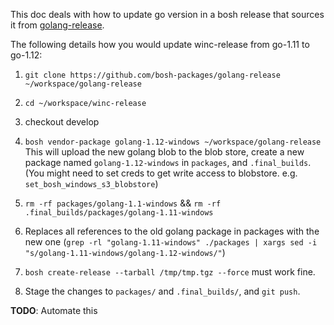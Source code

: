 This doc deals with how to update go version in a bosh release that sources it from [golang-release](https://github.com/bosh-packages/golang-release).

The following details how you would update winc-release from go-1.11 to go-1.12:

1. `git clone https://github.com/bosh-packages/golang-release ~/workspace/golang-release`

2. `cd ~/workspace/winc-release`

3. checkout develop

4. `bosh vendor-package golang-1.12-windows ~/workspace/golang-release`
This will upload the new golang blob to the blob store, create a new package named `golang-1.12-windows` in `packages`, and `.final_builds`. (You might need to set creds to get write access to blobstore. e.g. `set_bosh_windows_s3_blobstore`)

5. `rm -rf packages/golang-1.1-windows` && `rm -rf .final_builds/packages/golang-1.11-windows`

6. Replaces all references to the old golang package in packages with the new one (`grep -rl "golang-1.11-windows" ./packages | xargs sed -i "s/golang-1.11-windows/golang-1.12-windows/"`)

7. `bosh create-release --tarball /tmp/tmp.tgz --force` must work fine.

7. Stage the changes to `packages/` and `.final_builds/`, and `git push`.

**TODO**: Automate this
